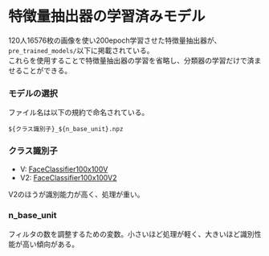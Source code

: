 # 特徴量抽出器の学習済みモデル

120人16576枚の画像を使い200epoch学習させた特徴量抽出器が、`pre_trained_models/`以下に掲載されている。  
これらを使用することで特徴量抽出器の学習を省略し、分類器の学習だけで済ませることができる。

### モデルの選択

ファイル名は以下の規約で命名されている。

```
${クラス識別子}_${n_base_unit}.npz
```

### クラス識別子

* V: [FaceClassifier100x100V](../cnn_feature_extractors.py#L85)
* V2: [FaceClassifier100x100V2](../cnn_feature_extractors.py#L18)

V2のほうが識別能力が高く、処理が重い。

### n_base_unit

フィルタの数を調整するための変数。小さいほど処理が軽く、大きいほど識別性能が高い傾向がある。
